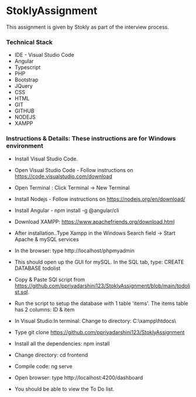 # StoklyAssignment
This assignment is given by Stokly as part of the interview process.

### Technical Stack
* IDE - Visual Studio Code
* Angular
* Typescript
* PHP
* Bootstrap
* JQuery
* CSS
* HTML
* GIT
* GITHUB
* NODEJS
* XAMPP

### Instructions & Details: These instructions are for Windows environment
* Install Visual Studio Code.
* Open Visual Studio Code - Follow instructions on https://code.visualstudio.com/download
* Open Terminal : Click Terminal -> New Terminal
* Install Nodejs - Follow instructions on https://nodejs.org/en/download/
* Install Angular - npm install -g @angular/cli

* Download XAMPP: https://www.apachefriends.org/download.html
* After installation..Type Xampp in the Windows Search field -> Start Apache & mySQL services

* In the browser: type http://localhost/phpmyadmin
* This should open up the GUI for mySQL. In the SQL tab, type: CREATE DATABASE todolist

* Copy & Paste SQl script from https://github.com/ppriyadarshini123/StoklyAssignment/blob/main/todolist.sql.
* Run the script to setup the database with 1 table 'items'. The items table has 2 columns: ID & item

* In Visual Studio:In terminal: Change to directory: C:\xampp\htdocs\
* Type git clone https://github.com/ppriyadarshini123/StoklyAssignment

* Install all the dependencies: npm install
* Change directory: cd frontend
* Compile code: ng serve

* Open browser: type http://localhost:4200/dashboard
* You should be able to view the To Do list.

